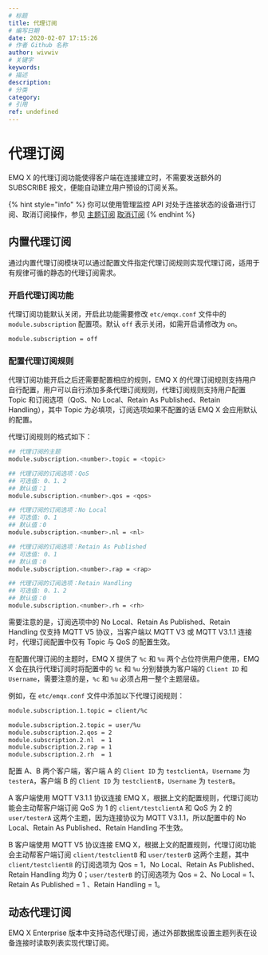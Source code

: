 ```yaml
---
# 标题
title: 代理订阅
# 编写日期
date: 2020-02-07 17:15:26
# 作者 Github 名称
author: wivwiv
# 关键字
keywords:
# 描述
description:
# 分类
category: 
# 引用
ref: undefined
---
```


# 代理订阅

EMQ X 的代理订阅功能使得客户端在连接建立时，不需要发送额外的 SUBSCRIBE 报文，便能自动建立用户预设的订阅关系。

{% hint style="info" %}
你可以使用管理监控 API 对处于连接状态的设备进行订阅、取消订阅操作，参见 [主题订阅](./http-api.md#endpoint-subscribe) [取消订阅](./http-api.md#endpoint-do-unsubscribe)
{% endhint %}


## 内置代理订阅

通过内置代理订阅模块可以通过配置文件指定代理订阅规则实现代理订阅，适用于有规律可循的静态的代理订阅需求。

### 开启代理订阅功能

代理订阅功能默认关闭，开启此功能需要修改 `etc/emqx.conf` 文件中的 `module.subscription` 配置项。默认 `off` 表示关闭，如需开启请修改为 `on`。

```bash
module.subscription = off
```

### 配置代理订阅规则

代理订阅功能开启之后还需要配置相应的规则，EMQ X 的代理订阅规则支持用户自行配置，用户可以自行添加多条代理订阅规则，代理订阅规则支持用户配置 Topic 和订阅选项（QoS、No Local、Retain As Published、Retain Handling），其中 Topic 为必填项，订阅选项如果不配置的话 EMQ X 会应用默认的配置。

代理订阅规则的格式如下：

```bash
## 代理订阅的主题
module.subscription.<number>.topic = <topic>

## 代理订阅的订阅选项：QoS
## 可选值: 0、1、2
## 默认值：1
module.subscription.<number>.qos = <qos>

## 代理订阅的订阅选项：No Local
## 可选值: 0、1
## 默认值：0
module.subscription.<number>.nl = <nl>

## 代理订阅的订阅选项：Retain As Published
## 可选值: 0、1
## 默认值：0
module.subscription.<number>.rap = <rap>

## 代理订阅的订阅选项：Retain Handling
## 可选值: 0、1、2
## 默认值：0
module.subscription.<number>.rh = <rh>
```

需要注意的是，订阅选项中的 No Local、Retain As Published、Retain Handling 仅支持 MQTT V5 协议，当客户端以 MQTT V3 或 MQTT V3.1.1 连接时，代理订阅配置中仅有 Topic 与 QoS 的配置生效。

在配置代理订阅的主题时，EMQ X 提供了 `%c` 和 `%u` 两个占位符供用户使用，EMQ X 会在执行代理订阅时将配置中的 `%c` 和 `%u` 分别替换为客户端的 `Client ID` 和 `Username`，需要注意的是，`%c` 和 `%u` 必须占用一整个主题层级。

例如，在 `etc/emqx.conf` 文件中添加以下代理订阅规则：

```bash
module.subscription.1.topic = client/%c

module.subscription.2.topic = user/%u
module.subscription.2.qos = 2
module.subscription.2.nl  = 1
module.subscription.2.rap = 1
module.subscription.2.rh  = 1
```

配置 A、B 两个客户端，客户端 A 的 `Client ID` 为 `testclientA`，`Username` 为 `testerA`，客户端 B 的 `Client ID` 为 `testclientB`，`Username` 为 `testerB`。

A 客户端使用 MQTT V3.1.1 协议连接 EMQ X，根据上文的配置规则，代理订阅功能会主动帮客户端订阅 QoS 为 1 的 `client/testclientA` 和 QoS 为 2 的 `user/testerA` 这两个主题，因为连接协议为 MQTT V3.1.1，所以配置中的 No Local、Retain As Published、Retain Handling 不生效。

B 客户端使用 MQTT V5 协议连接 EMQ X，根据上文的配置规则，代理订阅功能会主动帮客户端订阅 `client/testclientB` 和 `user/testerB` 这两个主题，其中 `client/testclientB` 的订阅选项为 Qos = 1，No Local、Retain As Published、Retain Handling 均为 0；`user/testerB` 的订阅选项为 Qos = 2、No Local = 1、Retain As Published = 1 、Retain Handling = 1。

## 动态代理订阅

EMQ X Enterprise 版本中支持动态代理订阅，通过外部数据库设置主题列表在设备连接时读取列表实现代理订阅。

